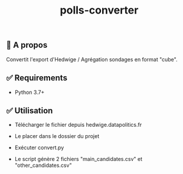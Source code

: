 <div align="center" id="top"> 


  <!-- <a href="https://{{app_url}}.netlify.app">Demo</a> -->
</div>

<h1 align="center">polls-converter</h1>

<br>

## :dart: A propos ##

Convertit l'export d'Hedwige / Agrégation sondages en format "cube".

## :white_check_mark: Requirements ##

- Python 3.7+

## :white_check_mark: Utilisation ##

- Télécharger le fichier depuis hedwige.datapolitics.fr

- Le placer dans le dossier du projet

- Exécuter convert.py

- Le script génère 2 fichiers "main_candidates.csv" et "other_candidates.csv"